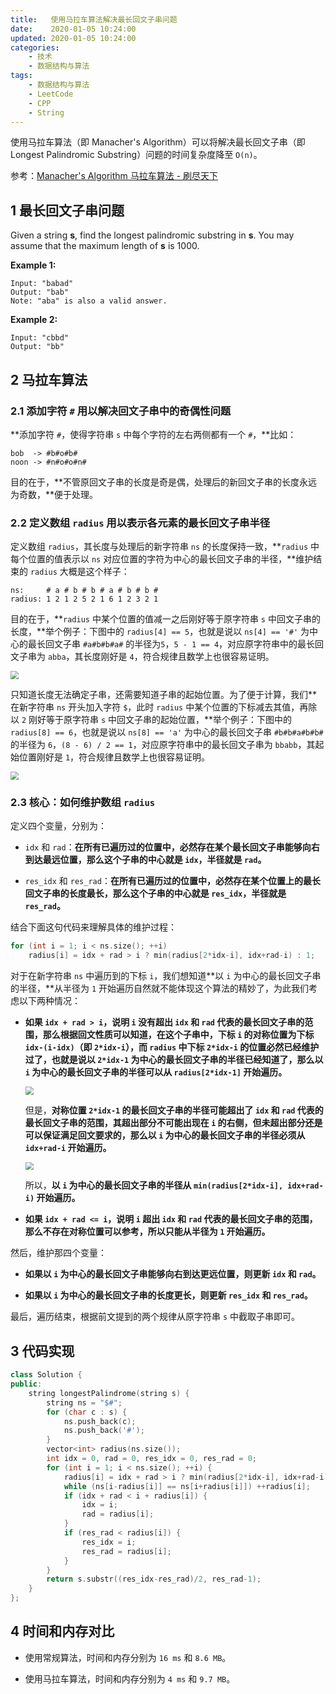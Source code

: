 ```yaml
---
title:   使用马拉车算法解决最长回文子串问题
date:    2020-01-05 10:24:00
updated: 2020-01-05 10:24:00
categories:
    - 技术
    - 数据结构与算法
tags:
    - 数据结构与算法
    - LeetCode
    - CPP
    - String
---
```


使用马拉车算法（即 Manacher's Algorithm）可以将解决最长回文子串（即 Longest Palindromic Substring）问题的时间复杂度降至 `O(n)`。

<!-- more -->

参考：[Manacher's Algorithm 马拉车算法 - 刷尽天下](https://www.cnblogs.com/grandyang/p/4475985.html)

## 1 最长回文子串问题

Given a string **s**, find the longest palindromic substring in **s**. You may assume that the maximum length of **s** is 1000.

**Example 1:**

```
Input: "babad"
Output: "bab"
Note: "aba" is also a valid answer.
```

**Example 2:**

```
Input: "cbbd"
Output: "bb"
```

## 2 马拉车算法

### 2.1 添加字符 `#` 用以解决回文子串中的奇偶性问题

**添加字符 `#`，使得字符串 `s` 中每个字符的左右两侧都有一个 `#`，**比如：

```
bob  -> #b#o#b#
noon -> #n#o#o#n#
```

目的在于，**不管原回文子串的长度是奇是偶，处理后的新回文子串的长度永远为奇数，**便于处理。

### 2.2 定义数组 `radius` 用以表示各元素的最长回文子串半径

定义数组 `radius`，其长度与处理后的新字符串 `ns` 的长度保持一致，**`radius` 中每个位置的值表示以 `ns` 对应位置的字符为中心的最长回文子串的半径，**维护结束的 `radius` 大概是这个样子：

```
ns:     # a # b # b # a # b # b #
radius: 1 2 1 2 5 2 1 6 1 2 3 2 1
```

目的在于，**`radius` 中某个位置的值减一之后刚好等于原字符串 `s` 中回文子串的长度，**举个例子：下图中的 `radius[4] == 5`，也就是说以 `ns[4] == '#'` 为中心的最长回文子串 `#a#b#b#a#` 的半径为`5`，`5 - 1 == 4`，对应原字符串中的最长回文子串为 `abba`，其长度刚好是 `4`，符合规律且数学上也很容易证明。

<img src="https://cdn.jsdelivr.net/gh/ProgCZ/image-cloud-a@master/2020/01/00.png" style="zoom:80%"/>

只知道长度无法确定子串，还需要知道子串的起始位置。为了便于计算，我们**在新字符串 `ns` 开头加入字符 `$`，此时 `radius` 中某个位置的下标减去其值，再除以 `2` 刚好等于原字符串 `s` 中回文子串的起始位置，**举个例子：下图中的 `radius[8] == 6`，也就是说以 `ns[8] == 'a'` 为中心的最长回文子串 `#b#b#a#b#b#` 的半径为 `6`，`(8 - 6) / 2 == 1`，对应原字符串中的最长回文子串为 `bbabb`，其起始位置刚好是 `1`，符合规律且数学上也很容易证明。

<img src="https://cdn.jsdelivr.net/gh/ProgCZ/image-cloud-a@master/2020/01/01.png" style="zoom:80%"/>

### 2.3 核心：如何维护数组 `radius`

定义四个变量，分别为：

- `idx` 和 `rad`：**在所有已遍历过的位置中，必然存在某个最长回文子串能够向右到达最远位置，那么这个子串的中心就是 `idx`，半径就是 `rad`。**

- `res_idx` 和 `res_rad`：**在所有已遍历过的位置中，必然存在某个位置上的最长回文子串的长度最长，那么这个子串的中心就是 `res_idx`，半径就是 `res_rad`。**

结合下面这句代码来理解具体的维护过程：

```cpp
for (int i = 1; i < ns.size(); ++i)
    radius[i] = idx + rad > i ? min(radius[2*idx-i], idx+rad-i) : 1;
```

对于在新字符串 `ns` 中遍历到的下标 `i`，我们想知道**以 `i` 为中心的最长回文子串的半径，**从半径为 `1` 开始遍历自然就不能体现这个算法的精妙了，为此我们考虑以下两种情况：

- **如果 `idx + rad > i`，说明 `i` 没有超出 `idx` 和 `rad` 代表的最长回文子串的范围，那么根据回文性质可以知道，在这个子串中，下标 `i` 的对称位置为下标 `idx-(i-idx)`（即 `2*idx-i`），而 `radius` 中下标 `2*idx-i` 的位置必然已经维护过了，也就是说以 `2*idx-1` 为中心的最长回文子串的半径已经知道了，那么以 `i` 为中心的最长回文子串的半径可以从 `radius[2*idx-1]` 开始遍历。**

  <img src="https://cdn.jsdelivr.net/gh/ProgCZ/image-cloud-a@master/2020/01/02.png" style="zoom:80%"/>

  但是，**对称位置 `2*idx-1` 的最长回文子串的半径可能超出了 `idx` 和 `rad` 代表的最长回文子串的范围，其超出部分不可能出现在 `i` 的右侧，但未超出部分还是可以保证满足回文要求的，那么以 `i` 为中心的最长回文子串的半径必须从 `idx+rad-i` 开始遍历。**

  <img src="https://cdn.jsdelivr.net/gh/ProgCZ/image-cloud-a@master/2020/01/03.png" style="zoom:80%"/>

  所以，**以 `i` 为中心的最长回文子串的半径从 `min(radius[2*idx-i], idx+rad-i)` 开始遍历。**

- **如果 `idx + rad <= i`，说明 `i` 超出 `idx` 和 `rad` 代表的最长回文子串的范围，那么不存在对称位置可以参考，所以只能从半径为 `1` 开始遍历。**

然后，维护那四个变量：

- **如果以 `i` 为中心的最长回文子串能够向右到达更远位置，则更新 `idx` 和 `rad`。**

- **如果以 `i` 为中心的最长回文子串的长度更长，则更新 `res_idx` 和 `res_rad`。**

最后，遍历结束，根据前文提到的两个规律从原字符串 `s` 中截取子串即可。

## 3 代码实现

```cpp
class Solution {
public:
    string longestPalindrome(string s) {
        string ns = "$#";
        for (char c : s) {
            ns.push_back(c);
            ns.push_back('#');
        }
        vector<int> radius(ns.size());
        int idx = 0, rad = 0, res_idx = 0, res_rad = 0;
        for (int i = 1; i < ns.size(); ++i) {
            radius[i] = idx + rad > i ? min(radius[2*idx-i], idx+rad-i) : 1;
            while (ns[i-radius[i]] == ns[i+radius[i]]) ++radius[i];
            if (idx + rad < i + radius[i]) {
                idx = i;
                rad = radius[i];
            }
            if (res_rad < radius[i]) {
                res_idx = i;
                res_rad = radius[i];
            }
        }
        return s.substr((res_idx-res_rad)/2, res_rad-1);
    }
};
```

## 4 时间和内存对比

- 使用常规算法，时间和内存分别为 `16 ms` 和 `8.6 MB`。

- 使用马拉车算法，时间和内存分别为 `4 ms` 和 `9.7 MB`。
